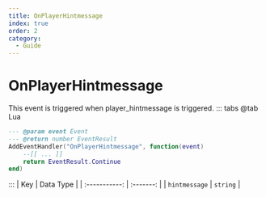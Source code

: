 ```yaml
---
title: OnPlayerHintmessage
index: true
order: 2
category:
  - Guide
---
```


# OnPlayerHintmessage
This event is triggered when player_hintmessage is triggered.
::: tabs
@tab Lua
```lua
--- @param event Event
--- @return number EventResult
AddEventHandler("OnPlayerHintmessage", function(event)
    --[[ ... ]]
    return EventResult.Continue
end)
```

:::
|      Key      | Data Type |
| :-----------: | :-------: |
| `hintmessage` |  `string` |